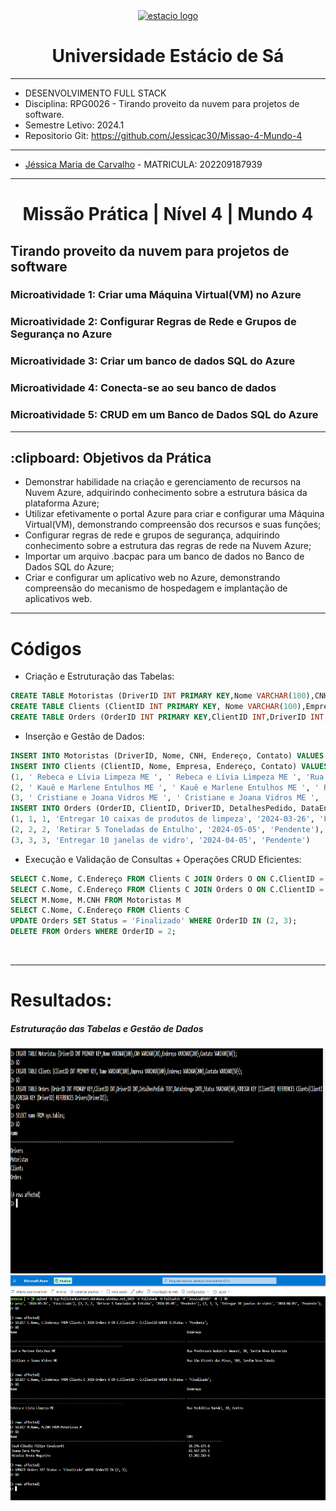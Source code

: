 <!-- PROJECT LOGO -->
<div align="center">
   <a href="https://github.com/othneildrew/Best-README-Template">
      <img src="https://logodownload.org/wp-content/uploads/2014/12/estacio-logo-1-2048x1641.png" alt="estacio logo" width="80"                  height="80">
   </a>
    <h1 align="center"> Universidade Estácio de Sá </h1>
     <hr>
</div> 

* DESENVOLVIMENTO FULL STACK
* Disciplina: RPG0026  - Tirando proveito da nuvem para projetos de software.
* Semestre Letivo: 2024.1
* Repositorio Git: https://github.com/Jessicac30/Missao-4-Mundo-4

<hr>

* [Jéssica Maria de Carvalho](https://github.com/Jessicac30) - MATRICULA: 202209187939
<hr>
 <h1 align="center"> Missão Prática | Nível 4 | Mundo 4 </h1>
 <h2 align="left" > Tirando proveito da nuvem para projetos de software </h2> 
 <h3>Microatividade 1: Criar uma Máquina Virtual(VM) no Azure </h3>
 <h3>Microatividade 2: Configurar Regras de Rede e Grupos de Segurança no Azure </h3>
 <h3>Microatividade 3: Criar um banco de dados SQL do Azure </h3>
 <h3>Microatividade 4: Conecta-se ao seu banco de dados </h3>
 <h3>Microatividade 5: CRUD em um Banco de Dados SQL do Azure </h3>
 <hr>

 <h2> :clipboard: Objetivos da Prática </h2>

* Demonstrar habilidade na criação e gerenciamento de recursos na Nuvem Azure, adquirindo conhecimento sobre a estrutura básica da plataforma Azure;
* Utilizar efetivamente o portal Azure para criar e configurar uma Máquina Virtual(VM), demonstrando compreensão dos recursos e suas funções;
* Configurar regras de rede e grupos de segurança, adquirindo conhecimento sobre a estrutura das regras de rede na Nuvem Azure;
* Importar um arquivo .bacpac para um banco de dados no Banco de Dados SQL do Azure;
* Criar e configurar um aplicativo web no Azure, demonstrando compreensão do mecanismo de hospedagem e implantação de aplicativos web.
<hr>

<h1> Códigos </h1>

* Criação e Estruturação das Tabelas:
  
``` SQL
CREATE TABLE Motoristas (DriverID INT PRIMARY KEY,Nome VARCHAR(100),CNH VARCHAR(20),Endereço VARCHAR(200),Contato VARCHAR(50));
CREATE TABLE Clients (ClientID INT PRIMARY KEY, Nome VARCHAR(100),Empresa VARCHAR(100),Endereço VARCHAR(200),Contato VARCHAR(50));
CREATE TABLE Orders (OrderID INT PRIMARY KEY,ClientID INT,DriverID INT,DetalhesPedido TEXT,DataEntrega DATE,Status VARCHAR(50),FOREIGN KEY (ClientID) REFERENCES Clients(ClientID),FOREIGN KEY (DriverID) REFERENCES Drivers(DriverID));

```
* Inserção e Gestão de Dados:

```SQL
INSERT INTO Motoristas (DriverID, Nome, CNH, Endereço, Contato) VALUES (1, ' Cauã Cláudio Filipe Cavalcanti ', ' 18.276.671-8 ', ' Rua Jonatas Batista, 201, Mafua', ' (86) 2754-8416 '), (2, ' Joana Sara Porto ', ' 42.567.195-1 ', 'Travessa Alto do Monte, 210, Planalto', ' (84) 2756-0406'), (3, ' Heloisa Bruna Nogueira', ' 13.202.243-6', 'Rua Sílvio Bussadori, 102, Centro', ' (43) 2765-1015')
INSERT INTO Clients (ClientID, Nome, Empresa, Endereço, Contato) VALUES
(1, ' Rebeca e Lívia Limpeza ME ', ' Rebeca e Lívia Limpeza ME ', 'Rua Yoshihisa Naruki, 10, Centro', ' (19) 3723-4495 '),
(2, ' Kauê e Marlene Entulhos ME ', ' Kauê e Marlene Entulhos ME ', ' Rua Professora Waldecir Amaral, 20, Jardim Nova Aparecida ', ' (16) 2768-8943 '),
(3, ' Cristiane e Joana Vidros ME ', ' Cristiane e Joana Vidros ME ', ' Rua São Vicente das Minas, 300, Jardim Nova Taboão ', ' (11) 3624-4623 ')
INSERT INTO Orders (OrderID, ClientID, DriverID, DetalhesPedido, DataEntrega, Status) VALUES
(1, 1, 1, 'Entregar 10 caixas de produtos de limpeza', '2024-03-26', 'Finalizado'),
(2, 2, 2, 'Retirar 5 Toneladas de Entulho', '2024-05-05', 'Pendente'),
(3, 3, 3, 'Entregar 10 janelas de vidro', '2024-04-05', 'Pendente')
```

* Execução e Validação de Consultas + Operações CRUD Eficientes:

```SQL
SELECT C.Nome, C.Endereço FROM Clients C JOIN Orders O ON C.ClientID = O.ClientID WHERE O.Status = 'Pendente';
SELECT C.Nome, C.Endereço FROM Clients C JOIN Orders O ON C.ClientID = O.ClientID WHERE O.Status = 'Finalizado';
SELECT M.Nome, M.CNH FROM Motoristas M
SELECT C.Nome, C.Endereço FROM Clients C
UPDATE Orders SET Status = 'Finalizado' WHERE OrderID IN (2, 3);
DELETE FROM Orders WHERE OrderID = 2;
```
<br>

<hr>
<h1>Resultados: </h1>

<h5>Estruturação das Tabelas e Gestão de Dados</h5>
<img src="https://github.com/Jessicac30/Missao-4-Mundo-4/blob/main/atividades/criar%20vm13.png?raw=true)"  width="640" height="360">
<img src="https://github.com/Jessicac30/Missao-4-Mundo-4/blob/main/atividades/criar%20vm14.png"  width="640" height="360">

<br>

